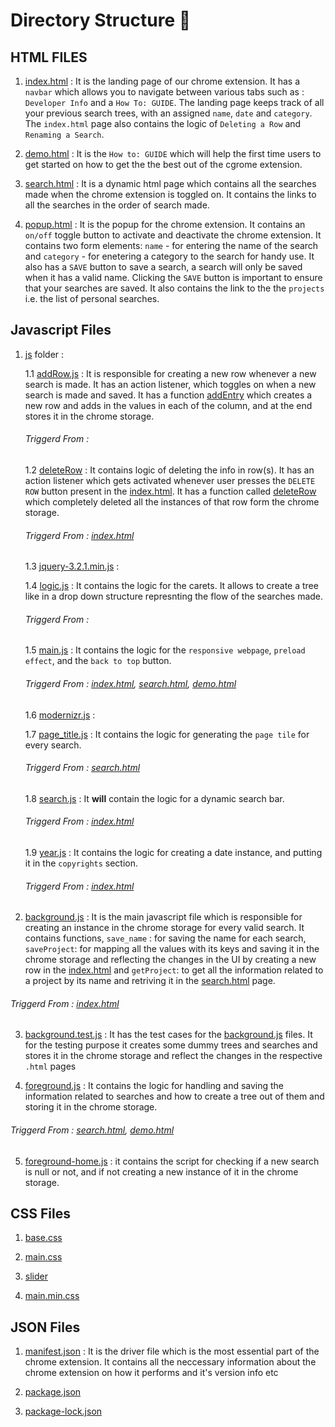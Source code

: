 # Directory Structure 📜

## HTML FILES
1. [index.html]() : It is the landing page of our chrome extension. It has a `navbar` which allows you to navigate between various tabs such as : `Developer Info` and a `How To: GUIDE`. The landing page keeps track of all your previous search trees, with an assigned `name`, `date` and `category`. The `index.html` page also contains the logic of `Deleting a Row` and `Renaming a Search`.

2. [demo.html]() : It is the `How to: GUIDE` which will help the first time users to get started on how to get the the best out of the cgrome extension.

3. [search.html]() : It is a dynamic html page which contains all the searches made when the chrome extension is toggled on. It contains the links to all the searches in the order of search made.

4. [popup.html]() : It is the popup for the chrome extension. It contains an `on/off` toggle button to activate and deactivate the chrome extension. It contains two form elements: `name` - for entering the name of the search and `category` -  for enetering a category to the search for handy use. It also has a `SAVE` button to save a search, a search will only be saved when it has a valid name. Clicking the `SAVE` button is important to ensure that your searches are saved. It also contains the link to the the `projects` i.e. the list of personal searches. 

## Javascript Files

1. [js]() folder :

    1.1 [addRow.js]() : It is responsible for creating a new row whenever a new search is made. It has an action listener, which toggles on when a new search is made and saved. It has a function [addEntry]() which creates a new row and adds in the values in each of the column, and at the end stores it in the chrome storage.

    ###### Triggerd From : []()

    1.2 [deleteRow]() : It contains logic of deleting the info in row(s). It has an action listener which gets activated whenever user presses the `DELETE ROW` button present in the [index.html](). It has a function called [deleteRow]() which completely deleted all the instances of that row form the chrome storage.
    
    ###### Triggerd From : [index.html]()

    1.3 [jquery-3.2.1.min.js]() :

    1.4 [logic.js]() : It contains the logic for the carets. It allows to create a tree like in a drop down structure represnting the flow of the searches made.

    ###### Triggerd From : []()

    1.5 [main.js]() : It contains the logic for the `responsive webpage`, `preload effect`, and the `back to top` button. 

    ###### Triggerd From : [index.html](), [search.html](), [demo.html]()

    1.6 [modernizr.js]() : 

    1.7 [page_title.js]() : It contains the logic for generating the `page tile` for every search.

    ###### Triggerd From : [search.html]()

    1.8 [search.js]() : It **will** contain the logic for a dynamic search bar.

    ###### Triggerd From : [index.html]()

    1.9 [year.js]() : It contains the logic for creating a date instance, and putting it in the `copyrights` section.

    ###### Triggerd From : [index.html]()

2. [background.js]() : It is the main javascript file which is responsible for creating an instance in the chrome storage for every valid search. It contains functions, `save_name` : for saving the name for each search, `saveProject`: for mapping all the values with its keys and saving it in the chrome storage and reflecting the changes in the UI by creating a new row in the [index.html]() and `getProject`: to get all the information related to a project by its name and retriving it in the [search.html]() page.

###### Triggerd From : [index.html]()

3. [background.test.js]() : It has the test cases for the [background.js]() files. It for the testing purpose it creates some dummy trees and searches and stores it in the chrome storage and reflect the changes in the respective `.html` pages

4. [foreground.js]() : It contains the logic for handling and saving the information related to searches and how to create a tree out of them and storing it in the chrome storage.

###### Triggerd From : [search.html](), [demo.html]()

5. [foreground-home.js]() : it contains the script for checking if a new search is null or not, and if not creating a new instance of it in the chrome storage.

## CSS Files

1. [base.css]()

2. [main.css]()

3. [slider]()

4. [main.min.css]()

## JSON Files

1. [manifest.json]() : It is the driver file which is the most essential part of the chrome extension. It contains all the neccessary information about the chrome extension on how it performs and it's version info etc

2. [package.json]()

3. [package-lock.json]()
